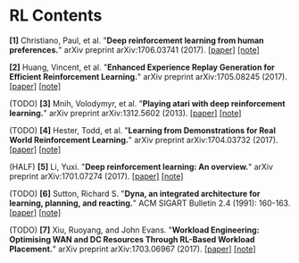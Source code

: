 # RL Contents

**[1]** Christiano, Paul, et al. "**Deep reinforcement learning from human preferences.**" arXiv preprint arXiv:1706.03741 (2017). [[paper]](https://arxiv.org/abs/1706.03741) [[note]](https://github.com/txzhao/Paper-Notes/blob/master/RL/human_preferences.md)

**[2]** Huang, Vincent, et al. "**Enhanced Experience Replay Generation for Efficient Reinforcement Learning.**" arXiv preprint arXiv:1705.08245 (2017). [[paper]](https://arxiv.org/abs/1705.08245) [[note]](https://github.com/txzhao/Paper-Notes/blob/master/RL/EGAN.md)

(TODO) **[3]** Mnih, Volodymyr, et al. "**Playing atari with deep reinforcement learning.**" arXiv preprint arXiv:1312.5602 (2013). [[paper]](https://arxiv.org/abs/1312.5602) [[note]](https://github.com/txzhao/Paper-Notes/blob/master/RL/DQN.md)

(TODO) **[4]** Hester, Todd, et al. "**Learning from Demonstrations for Real World Reinforcement Learning.**" arXiv preprint arXiv:1704.03732 (2017). [[paper]](https://arxiv.org/abs/1704.03732) [[note]](https://github.com/txzhao/Paper-Notes/blob/master/RL/DQfD.md)

(HALF) **[5]** Li, Yuxi. "**Deep reinforcement learning: An overview.**" arXiv preprint arXiv:1701.07274 (2017). [[paper]](https://arxiv.org/abs/1701.07274) [[note]](https://github.com/txzhao/Paper-Notes/blob/master/RL/drl_overview.md)

(TODO) **[6]** Sutton, Richard S. "**Dyna, an integrated architecture for learning, planning, and reacting.**" ACM SIGART Bulletin 2.4 (1991): 160-163. [[paper]](https://pdfs.semanticscholar.org/47b4/987a82c4380e2c27e52603b5aaabe7cea59f.pdf) [[note]](https://github.com/txzhao/Paper-Notes/blob/master/RL/dyna.md)

(TODO) **[7]** Xiu, Ruoyang, and John Evans. "**Workload Engineering: Optimising WAN and DC Resources Through RL-Based Workload Placement.**" arXiv preprint arXiv:1703.06967 (2017). [[paper]](https://arxiv.org/abs/1703.06967) [[note]](https://github.com/txzhao/Paper-Notes/blob/master/RL/rl_workload_placement.md)
